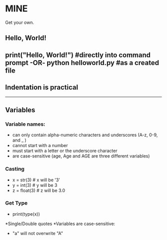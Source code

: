 # MINE

Get your own.

## Hello, World!

print("Hello, World!") #directly into command prompt
-OR-
python helloworld.py #as a created file
----------------------------------------

## Indentation is practical

----------------------------------------

## Variables

### Variable names:
  * can only contain alpha-numeric characters and underscores (A-z, 0-9, and _ )
  * cannot start with a number
  * must start with a letter or the underscore character
  * are case-sensitive (age, Age and AGE are three different variables)

### Casting

  * x = str(3)    # x will be '3'
  * y = int(3)    # y will be 3
  * z = float(3)  # z will be 3.0

### Get Type

  * print(type(x))

*Single/Double quotes
*Variables are case-sensitive:
  * "a" will not overwrite "A"
